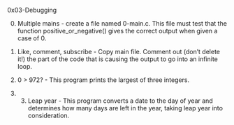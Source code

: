 0x03-Debugging

0. Multiple mains - create a file named 0-main.c. This file must test that the function positive_or_negative() gives the correct output when given a case of 0.

1. Like, comment, subscribe - Copy main file. Comment out (don’t delete it!) the part of the code that is causing the output to go into an infinite loop.

2. 0 > 972? - This program prints the largest of three integers.

3. 3. Leap year - This program converts a date to the day of year and determines how many days are left in the year, taking leap year into consideration.
